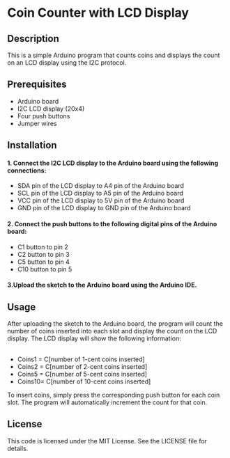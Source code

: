 # Coin Counter with LCD Display
<h2>Description</h2>
This is a simple Arduino program that counts coins and displays the count on an LCD display using the I2C protocol.
<h2>Prerequisites</h2>

- Arduino board<br>
- I2C LCD display (20x4)<br>
- Four push buttons<br>
- Jumper wires<br>
<h2>Installation</h2>
<h4>1. Connect the I2C LCD display to the Arduino board using the following connections:</h4>

- SDA pin of the LCD display to A4 pin of the Arduino board<br>
- SCL pin of the LCD display to A5 pin of the Arduino board<br>
- VCC pin of the LCD display to 5V pin of the Arduino board<br>
- GND pin of the LCD display to GND pin of the Arduino board<br>

<h4>2. Connect the push buttons to the following digital pins of the Arduino board:</h4>

- C1 button to pin 2<br>
- C2 button to pin 3<br>
- C5 button to pin 4<br>
- C10 button to pin 5<br>

<h4>3.Upload the sketch to the Arduino board using the Arduino IDE.<br></h4>
<h2>Usage</h2>
After uploading the sketch to the Arduino board, the program will count the number of coins inserted into each slot and display the count on the LCD display. The LCD display will show the following information:<br><br>

- Coins1 = C[number of 1-cent coins inserted]
- Coins2 = C[number of 2-cent coins inserted]
- Coins5 = C[number of 5-cent coins inserted]
- Coins10= C[number of 10-cent coins inserted]

To insert coins, simply press the corresponding push button for each coin slot. The program will automatically increment the count for that coin.
<h2>License</h2>
This code is licensed under the MIT License. See the LICENSE file for details.
